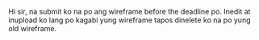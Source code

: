 Hi sir, na submit ko na po ang wireframe before the deadline po. Inedit at inupload ko lang po kagabi yung wireframe tapos dinelete ko na po yung old wireframe.
